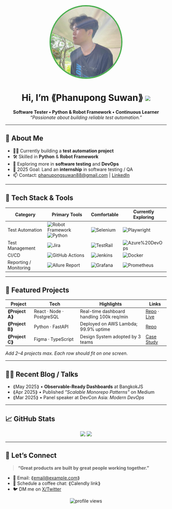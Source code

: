 <!-- Banner / Cover -->
<p align="center">
  <img src="picture/king.jpg" width="220" style="border-radius:50%;border:4px solid #4CAF50;" alt="phanupongsuwan"/>
</p>

<h1 align="center">Hi, I’m ⟪Phanupong Suwan⟫ <img height="30" src="https://em-content.zobj.net/thumbs/120/apple/354/waving-hand_1f44b.png" /></h1>

<p align="center">
  <strong>Software Tester • Python & Robot Framework • Continuous Learner</strong><br/>
  <em>“Passionate about building reliable test automation.”</em>
</p>


---

## 🚀 About Me
- 🧑‍💻 Currently building a **test automation project**  
- 🛠 Skilled in **Python** & **Robot Framework**  
- 🌱 Exploring more in **software testing** and **DevOps**  
- 🎯 2025 Goal: Land an **internship** in software testing / QA  
- 📫 Contact: phanupongsuwan88@gmail.com | [LinkedIn](https://www.instagram.com/ssstephenking_/)


---

## 🧰 Tech Stack & Tools
<div align="center">

| Category | Primary Tools | Comfortable | Currently Exploring |
|----------|---------------|-------------|---------------------|
| Test Automation | ![Robot Framework](https://img.shields.io/badge/Robot%20Framework-000000?logo=robotframework&logoColor=white) ![Python](https://img.shields.io/badge/Python-3776AB?logo=python&logoColor=white) | ![Selenium](https://img.shields.io/badge/Selenium-43B02A?logo=selenium&logoColor=white) | ![Playwright](https://img.shields.io/badge/Playwright-2EAD33?logo=playwright&logoColor=white) |
| Test Management | ![Jira](https://img.shields.io/badge/Jira-0052CC?logo=jira&logoColor=white) | ![TestRail](https://img.shields.io/badge/TestRail-00A3E0?logoColor=white) | ![Azure%20DevOps](https://img.shields.io/badge/Azure%20DevOps-0078D7?logo=azuredevops&logoColor=white) |
| CI/CD | ![GitHub Actions](https://img.shields.io/badge/GitHub%20Actions-2088FF?logo=githubactions&logoColor=white) | ![Jenkins](https://img.shields.io/badge/Jenkins-D24939?logo=jenkins&logoColor=white) | ![Docker](https://img.shields.io/badge/Docker-2496ED?logo=docker&logoColor=white) |
| Reporting / Monitoring | ![Allure Report](https://img.shields.io/badge/Allure-FF4C4C?logoColor=white) | ![Grafana](https://img.shields.io/badge/Grafana-F46800?logo=grafana&logoColor=white) | ![Prometheus](https://img.shields.io/badge/Prometheus-E6522C?logo=prometheus&logoColor=white) |

</div>


---

## 📌 Featured Projects
| Project | Tech | Highlights | Links |
|---------|------|-----------|-------|
| **⟪Project A⟫** | React · Node · PostgreSQL | Real-time dashboard handling 100k req/min | [Repo](⟪url⟫) · [Live](⟪url⟫) |
| **⟪Project B⟫** | Python · FastAPI | Deployed on AWS Lambda; 99.9% uptime | [Repo](⟪url⟫) |
| **⟪Project C⟫** | Figma · TypeScript | Design System adopted by 3 teams | [Case Study](⟪url⟫) |

_Add 2–4 projects max. Each row should fit on one screen._

---

## ✍🏻 Recent Blog / Talks
<!-- GH Action can automate this section; placeholder for manual list -->
- ⟪May 2025⟫ • **Observable-Ready Dashboards** at BangkokJS  
- ⟪Apr 2025⟫ • Published *“Scalable Monorepo Patterns”* on Medium  
- ⟪Mar 2025⟫ • Panel speaker at DevCon Asia: *Modern DevOps*

---

## 📈 GitHub Stats
<div align="center">
  <img height="170" src="https://github-readme-stats.vercel.app/api?username=⟪USERNAME⟫&show_icons=true&hide_border=true" />
  <img height="170" src="https://github-readme-stats.vercel.app/api/top-langs/?username=⟪USERNAME⟫&layout=compact&hide_border=true" />
</div>

---

## 🤝 Let’s Connect
> **“Great products are built by great people working together.”**

- 💌 Email: ⟪email@example.com⟫  
- 📝 Schedule a coffee chat: ⟪Calendly link⟫  
- 🐦 DM me on [X/Twitter](⟪url⟫)

<p align="center">
  <img src="https://komarev.com/ghpvc/?username=⟪USERNAME⟫&style=flat-square" alt="profile views"/>
</p>
